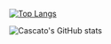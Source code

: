 [![Top Langs](https://github-readme-stats.vercel.app/api/top-langs/?username=Cascato&layout=donut)](https://github.com/Cascato/github-readme-stats)



![Cascato's GitHub stats](https://github-readme-stats.vercel.app/api?username=Cascato&show_icons=true&theme=transparent)
